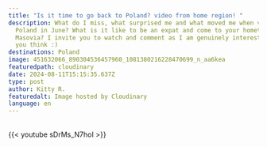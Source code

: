 ```yaml
---
title: "Is it time to go back to Poland? video from home region! "
description: What do I miss, what surprised me and what moved me when visiting
  Poland in June? What is it like to be an expat and come to your hometown in
  Masovia? I invite you to watch and comment as I am genuinely interested what
  you think :)
destinations: Poland
image: 451632066_890304536457960_1081380216228470699_n_aa6kea
featuredpath: cloudinary
date: 2024-08-11T15:15:35.637Z
type: post
author: Kitty R.
featuredalt: Image hosted by Cloudinary
language: en
---
```

<br>{{< youtube sDrMs_N7hoI >}}</br>